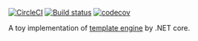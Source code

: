 [![CircleCI](https://circleci.com/gh/read-and-code/SimpleTemplate.svg?style=shield)](https://circleci.com/gh/read-and-code/SimpleTemplate) [![Build status](https://ci.appveyor.com/api/projects/status/ocv9h3ej8x6gp0x2/branch/master?svg=true)](https://ci.appveyor.com/project/Frederick-S/simpletemplate-is3i4/branch/master) [![codecov](https://codecov.io/gh/read-and-code/SimpleTemplate/branch/master/graph/badge.svg)](https://codecov.io/gh/read-and-code/SimpleTemplate)

A toy implementation of [template engine](https://github.com/aosabook/500lines/blob/master/template-engine/template-engine.markdown) by .NET core.
